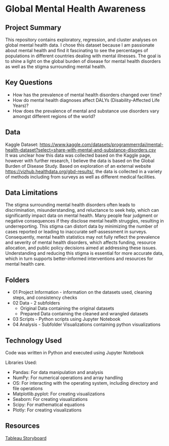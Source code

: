 # Global Mental Health Awareness

## Project Summary
This repository contains exploratory, regression, and cluster analyses on global mental health data. I chose this dataset because I am passionate about mental health and find it fascinating to see the percentages of populations in different countries dealing with mental illnesses. The goal is to shine a light on the global burden of disease for mental health disorders as well as the stigma surrounding mental health.

## Key Questions
* How has the prevalence of mental health disorders changed over time?
* How do mental health diagnoses affect DALYs (Disability-Affected Life Years)?
* How does the prevalence of mental and substance use disorders vary amongst different regions of the world?

## Data
Kaggle Dataset: https://www.kaggle.com/datasets/programmerrdai/mental-health-dataset?select=share-with-mental-and-substance-disorders.csv  
It was unclear how this data was collected based on the Kaggle page, however with further research, I believe the data is based on the Global Burden of Disease Study. Based on exploration of an external website https://vizhub.healthdata.org/gbd-results/, the data is collected in a variety of methods including from surveys as well as different medical facilities.

## Data Limitations
The stigma surrounding mental health disorders often leads to discrimination, misunderstanding, and reluctance to seek help, which can significantly impact data on mental health. Many people fear judgment or negative consequences if they disclose mental health struggles, resulting in underreporting. This stigma can distort data by minimizing the number of cases reported or leading to inaccurate self-assessment in surveys. Consequently, mental health statistics may not fully reflect the prevalence and severity of mental health disorders, which affects funding, resource allocation, and public policy decisions aimed at addressing these issues. Understanding and reducing this stigma is essential for more accurate data, which in turn supports better-informed interventions and resources for mental health care.

## Folders
* 01 Project Information - information on the datasets used, cleaning steps, and consistency checks
* 02 Data - 2 subfolders
  * Original Data containing the original datasets
  * Prepared Data containing the cleaned and wrangled datasets
* 03 Scripts - Python scripts using Jupyter Notebook
* 04 Analysis - Subfolder Visualizations containing python visualizations

## Technology Used
Code was written in Python and executed using Jupyter Notebook

Libraries Used:
* Pandas: For data manipulation and analysis
* NumPy: For numerical operations and array handling
* OS: For interacting with the operating system, including directory and file operations
* Matplotlib.pyplot: For creating visualizations
* Seaborn: For creating visualizations
* Scipy: For mathematical equations
* Plotly: For creating visualizations

## Resources
[Tableau Storyboard](https://public.tableau.com/app/profile/sydney.storer/viz/GlobalMentalHealthAwarenessProject/GlobalMentalHealthAwareness)
